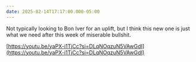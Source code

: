```yaml
---
date: 2025-02-14T17:17:00.000-05:00
---
```

Not typically looking to Bon Iver for an uplift, but I think this new one is just what we need after this week of miserable bullshit.

[https://youtu.be/yaPX-i1TjCc?si=DLqNOqzuN5VAwGdI](https://youtu.be/yaPX-i1TjCc?si=DLqNOqzuN5VAwGdI)

